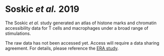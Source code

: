 # Soskic *et al.* 2019

The Soskic *et al.* study generated an atlas of histone marks and chromatin
accessibility data for T cells and macrophages under a broad range of
stimulations.

The raw data has not been accessed yet. Access will require a data sharing
agreement. For details, please reference the 
[ERA study](https://ega-archive.org/studies/EGAS00001003501).
